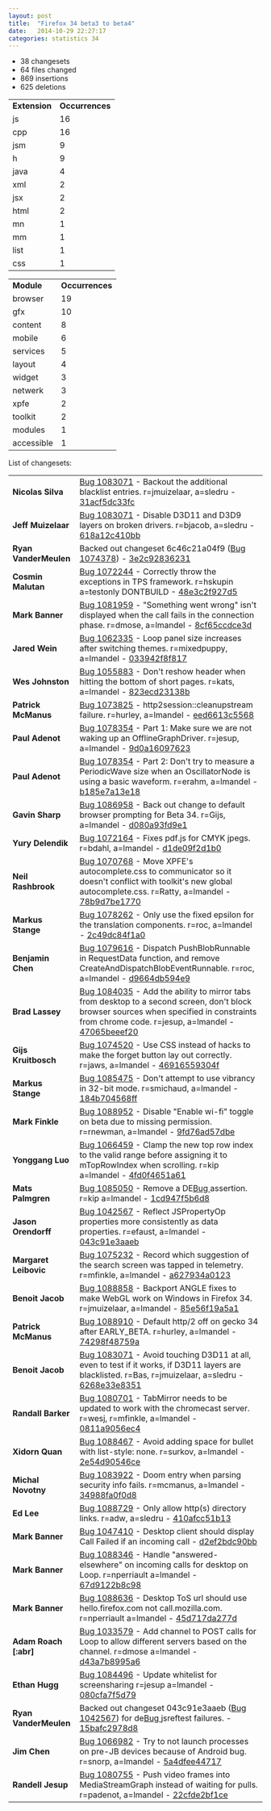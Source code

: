 ```yaml
---
layout: post
title:  "Firefox 34 beta3 to beta4"
date:   2014-10-29 22:27:17
categories: statistics 34
---
```


<p>
<ul>
<li>38 changesets</li>
<li>64 files changed</li>
<li>869 insertions</li>
<li>625 deletions</li>
</ul>
</p>
<p>
<table><tr><td><strong>Extension</strong></td><td><strong>Occurrences</strong></td></tr>
<tr><td>js</td><td>16</td></tr>
<tr><td>cpp</td><td>16</td></tr>
<tr><td>jsm</td><td>9</td></tr>
<tr><td>h</td><td>9</td></tr>
<tr><td>java</td><td>4</td></tr>
<tr><td>xml</td><td>2</td></tr>
<tr><td>jsx</td><td>2</td></tr>
<tr><td>html</td><td>2</td></tr>
<tr><td>mn</td><td>1</td></tr>
<tr><td>mm</td><td>1</td></tr>
<tr><td>list</td><td>1</td></tr>
<tr><td>css</td><td>1</td></tr>
</table>
</p>
<p>
<table><tr><td><strong>Module</strong></td><td><strong>Occurrences</strong></td></tr>
<tr><td>browser</td><td>19</td></tr>
<tr><td>gfx</td><td>10</td></tr>
<tr><td>content</td><td>8</td></tr>
<tr><td>mobile</td><td>6</td></tr>
<tr><td>services</td><td>5</td></tr>
<tr><td>layout</td><td>4</td></tr>
<tr><td>widget</td><td>3</td></tr>
<tr><td>netwerk</td><td>3</td></tr>
<tr><td>xpfe</td><td>2</td></tr>
<tr><td>toolkit</td><td>2</td></tr>
<tr><td>modules</td><td>1</td></tr>
<tr><td>accessible</td><td>1</td></tr>
</table>
</p>
<p>List of changesets:
<table>
<tr><td><strong>Nicolas Silva</strong></td><td><a href="http://bugzilla.mozilla.org/1083071">Bug 1083071</a> - Backout the additional blacklist entries. r=jmuizelaar, a=sledru - <a href="https://hg.mozilla.org/releases/mozilla-beta/rev/31acf5dc33fc">31acf5dc33fc</a></td></tr>
<tr><td><strong>Jeff Muizelaar</strong></td><td><a href="http://bugzilla.mozilla.org/1083071">Bug 1083071</a> - Disable D3D11 and D3D9 layers on broken drivers. r=bjacob, a=sledru - <a href="https://hg.mozilla.org/releases/mozilla-beta/rev/618a12c410bb">618a12c410bb</a></td></tr>
<tr><td><strong>Ryan VanderMeulen</strong></td><td>Backed out changeset 6c46c21a04f9 (<a href="http://bugzilla.mozilla.org/1074378">Bug 1074378</a>) - <a href="https://hg.mozilla.org/releases/mozilla-beta/rev/3e2c92836231">3e2c92836231</a></td></tr>
<tr><td><strong>Cosmin Malutan</strong></td><td><a href="http://bugzilla.mozilla.org/1072244">Bug 1072244</a> - Correctly throw the exceptions in TPS framework. r=hskupin a=testonly DONTBUILD - <a href="https://hg.mozilla.org/releases/mozilla-beta/rev/48e3c2f927d5">48e3c2f927d5</a></td></tr>
<tr><td><strong>Mark Banner</strong></td><td><a href="http://bugzilla.mozilla.org/1081959">Bug 1081959</a> - "Something went wrong" isn't displayed when the call fails in the connection phase. r=dmose, a=lmandel - <a href="https://hg.mozilla.org/releases/mozilla-beta/rev/8cf65ccdce3d">8cf65ccdce3d</a></td></tr>
<tr><td><strong>Jared Wein</strong></td><td><a href="http://bugzilla.mozilla.org/1062335">Bug 1062335</a> - Loop panel size increases after switching themes. r=mixedpuppy, a=lmandel - <a href="https://hg.mozilla.org/releases/mozilla-beta/rev/033942f8f817">033942f8f817</a></td></tr>
<tr><td><strong>Wes Johnston</strong></td><td><a href="http://bugzilla.mozilla.org/1055883">Bug 1055883</a> - Don't reshow header when hitting the bottom of short pages. r=kats, a=lmandel - <a href="https://hg.mozilla.org/releases/mozilla-beta/rev/823ecd23138b">823ecd23138b</a></td></tr>
<tr><td><strong>Patrick McManus</strong></td><td><a href="http://bugzilla.mozilla.org/1073825">Bug 1073825</a> - http2session::cleanupstream failure. r=hurley, a=lmandel - <a href="https://hg.mozilla.org/releases/mozilla-beta/rev/eed6613c5568">eed6613c5568</a></td></tr>
<tr><td><strong>Paul Adenot</strong></td><td><a href="http://bugzilla.mozilla.org/1078354">Bug 1078354</a> - Part 1: Make sure we are not waking up an OfflineGraphDriver. r=jesup, a=lmandel - <a href="https://hg.mozilla.org/releases/mozilla-beta/rev/9d0a16097623">9d0a16097623</a></td></tr>
<tr><td><strong>Paul Adenot</strong></td><td><a href="http://bugzilla.mozilla.org/1078354">Bug 1078354</a> - Part 2: Don't try to measure a PeriodicWave size when an OscillatorNode is using a basic waveform. r=erahm, a=lmandel - <a href="https://hg.mozilla.org/releases/mozilla-beta/rev/b185e7a13e18">b185e7a13e18</a></td></tr>
<tr><td><strong>Gavin Sharp</strong></td><td><a href="http://bugzilla.mozilla.org/1086958">Bug 1086958</a> - Back out change to default browser prompting for Beta 34. r=Gijs, a=lmandel - <a href="https://hg.mozilla.org/releases/mozilla-beta/rev/d080a93fd9e1">d080a93fd9e1</a></td></tr>
<tr><td><strong>Yury Delendik</strong></td><td><a href="http://bugzilla.mozilla.org/1072164">Bug 1072164</a> - Fixes pdf.js for CMYK jpegs. r=bdahl, a=lmandel - <a href="https://hg.mozilla.org/releases/mozilla-beta/rev/d1de09f2d1b0">d1de09f2d1b0</a></td></tr>
<tr><td><strong>Neil Rashbrook</strong></td><td><a href="http://bugzilla.mozilla.org/1070768">Bug 1070768</a> - Move XPFE's autocomplete.css to communicator so it doesn't conflict with toolkit's new global autocomplete.css. r=Ratty, a=lmandel - <a href="https://hg.mozilla.org/releases/mozilla-beta/rev/78b9d7be1770">78b9d7be1770</a></td></tr>
<tr><td><strong>Markus Stange</strong></td><td><a href="http://bugzilla.mozilla.org/1078262">Bug 1078262</a> - Only use the fixed epsilon for the translation components. r=roc, a=lmandel - <a href="https://hg.mozilla.org/releases/mozilla-beta/rev/2c49dc84f1a0">2c49dc84f1a0</a></td></tr>
<tr><td><strong>Benjamin Chen</strong></td><td><a href="http://bugzilla.mozilla.org/1079616">Bug 1079616</a> - Dispatch PushBlobRunnable in RequestData function, and remove CreateAndDispatchBlobEventRunnable. r=roc, a=lmandel - <a href="https://hg.mozilla.org/releases/mozilla-beta/rev/d9664db594e9">d9664db594e9</a></td></tr>
<tr><td><strong>Brad Lassey</strong></td><td><a href="http://bugzilla.mozilla.org/1084035">Bug 1084035</a> - Add the ability to mirror tabs  from desktop to a second screen, don't block browser sources when specified in constraints from chrome code. r=jesup, a=lmandel - <a href="https://hg.mozilla.org/releases/mozilla-beta/rev/47065beeef20">47065beeef20</a></td></tr>
<tr><td><strong>Gijs Kruitbosch</strong></td><td><a href="http://bugzilla.mozilla.org/1074520">Bug 1074520</a> - Use CSS instead of hacks to make the forget button lay out correctly. r=jaws, a=lmandel - <a href="https://hg.mozilla.org/releases/mozilla-beta/rev/46916559304f">46916559304f</a></td></tr>
<tr><td><strong>Markus Stange</strong></td><td><a href="http://bugzilla.mozilla.org/1085475">Bug 1085475</a> - Don't attempt to use vibrancy in 32-bit mode. r=smichaud, a=lmandel - <a href="https://hg.mozilla.org/releases/mozilla-beta/rev/184b704568ff">184b704568ff</a></td></tr>
<tr><td><strong>Mark Finkle</strong></td><td><a href="http://bugzilla.mozilla.org/1088952">Bug 1088952</a> - Disable "Enable wi-fi" toggle on beta due to missing permission. r=rnewman, a=lmandel - <a href="https://hg.mozilla.org/releases/mozilla-beta/rev/9fd76ad57dbe">9fd76ad57dbe</a></td></tr>
<tr><td><strong>Yonggang Luo</strong></td><td><a href="http://bugzilla.mozilla.org/1066459">Bug 1066459</a> - Clamp the new top row index to the valid range before assigning it to mTopRowIndex when scrolling.  r=kip a=lmandel - <a href="https://hg.mozilla.org/releases/mozilla-beta/rev/4fd0f4651a61">4fd0f4651a61</a></td></tr>
<tr><td><strong>Mats Palmgren</strong></td><td><a href="http://bugzilla.mozilla.org/1085050">Bug 1085050</a> - Remove a DE<a href="http://bugzilla.mozilla.org/">Bug </a>assertion.  r=kip a=lmandel - <a href="https://hg.mozilla.org/releases/mozilla-beta/rev/1cd947f5b6d8">1cd947f5b6d8</a></td></tr>
<tr><td><strong>Jason Orendorff</strong></td><td><a href="http://bugzilla.mozilla.org/1042567">Bug 1042567</a> - Reflect JSPropertyOp properties more consistently as data properties. r=efaust, a=lmandel - <a href="https://hg.mozilla.org/releases/mozilla-beta/rev/043c91e3aaeb">043c91e3aaeb</a></td></tr>
<tr><td><strong>Margaret Leibovic</strong></td><td><a href="http://bugzilla.mozilla.org/1075232">Bug 1075232</a> - Record which suggestion of the search screen was tapped in telemetry. r=mfinkle, a=lmandel - <a href="https://hg.mozilla.org/releases/mozilla-beta/rev/a627934a0123">a627934a0123</a></td></tr>
<tr><td><strong>Benoit Jacob</strong></td><td><a href="http://bugzilla.mozilla.org/1088858">Bug 1088858</a> - Backport ANGLE fixes to make WebGL work on Windows in Firefox 34. r=jmuizelaar, a=lmandel - <a href="https://hg.mozilla.org/releases/mozilla-beta/rev/85e56f19a5a1">85e56f19a5a1</a></td></tr>
<tr><td><strong>Patrick McManus</strong></td><td><a href="http://bugzilla.mozilla.org/1088910">Bug 1088910</a> - Default http/2 off on gecko 34 after EARLY_BETA. r=hurley, a=lmandel - <a href="https://hg.mozilla.org/releases/mozilla-beta/rev/74298f48759a">74298f48759a</a></td></tr>
<tr><td><strong>Benoit Jacob</strong></td><td><a href="http://bugzilla.mozilla.org/1083071">Bug 1083071</a> - Avoid touching D3D11 at all, even to test if it works, if D3D11 layers are blacklisted. r=Bas, r=jmuizelaar, a=sledru - <a href="https://hg.mozilla.org/releases/mozilla-beta/rev/6268e33e8351">6268e33e8351</a></td></tr>
<tr><td><strong>Randall Barker</strong></td><td><a href="http://bugzilla.mozilla.org/1080701">Bug 1080701</a> - TabMirror needs to be updated to work with the chromecast server. r=wesj, r=mfinkle, a=lmandel - <a href="https://hg.mozilla.org/releases/mozilla-beta/rev/0811a9056ec4">0811a9056ec4</a></td></tr>
<tr><td><strong>Xidorn Quan</strong></td><td><a href="http://bugzilla.mozilla.org/1088467">Bug 1088467</a> - Avoid adding space for bullet with list-style: none. r=surkov, a=lmandel - <a href="https://hg.mozilla.org/releases/mozilla-beta/rev/2e54d90546ce">2e54d90546ce</a></td></tr>
<tr><td><strong>Michal Novotny</strong></td><td><a href="http://bugzilla.mozilla.org/1083922">Bug 1083922</a> - Doom entry when parsing security info fails. r=mcmanus, a=lmandel - <a href="https://hg.mozilla.org/releases/mozilla-beta/rev/34988fa0f0d8">34988fa0f0d8</a></td></tr>
<tr><td><strong>Ed Lee</strong></td><td><a href="http://bugzilla.mozilla.org/1088729">Bug 1088729</a> - Only allow http(s) directory links. r=adw, a=sledru - <a href="https://hg.mozilla.org/releases/mozilla-beta/rev/410afcc51b13">410afcc51b13</a></td></tr>
<tr><td><strong>Mark Banner</strong></td><td><a href="http://bugzilla.mozilla.org/1047410">Bug 1047410</a> - Desktop client should display Call Failed if an incoming call - <a href="https://hg.mozilla.org/releases/mozilla-beta/rev/d2ef2bdc90bb">d2ef2bdc90bb</a></td></tr>
<tr><td><strong>Mark Banner</strong></td><td><a href="http://bugzilla.mozilla.org/1088346">Bug 1088346</a> - Handle "answered-elsewhere" on incoming calls for desktop on Loop. r=nperriault a=lmandel - <a href="https://hg.mozilla.org/releases/mozilla-beta/rev/67d9122b8c98">67d9122b8c98</a></td></tr>
<tr><td><strong>Mark Banner</strong></td><td><a href="http://bugzilla.mozilla.org/1088636">Bug 1088636</a> - Desktop ToS url should use hello.firefox.com not call.mozilla.com. r=nperriault a=lmandel - <a href="https://hg.mozilla.org/releases/mozilla-beta/rev/45d717da277d">45d717da277d</a></td></tr>
<tr><td><strong>Adam Roach [:abr]</strong></td><td><a href="http://bugzilla.mozilla.org/1033579">Bug 1033579</a> - Add channel to POST calls for Loop to allow different servers based on the channel. r=dmose a=lmandel - <a href="https://hg.mozilla.org/releases/mozilla-beta/rev/d43a7b8995a6">d43a7b8995a6</a></td></tr>
<tr><td><strong>Ethan Hugg</strong></td><td><a href="http://bugzilla.mozilla.org/1084496">Bug 1084496</a> - Update whitelist for screensharing r=jesup a=lmandel - <a href="https://hg.mozilla.org/releases/mozilla-beta/rev/080cfa7f5d79">080cfa7f5d79</a></td></tr>
<tr><td><strong>Ryan VanderMeulen</strong></td><td>Backed out changeset 043c91e3aaeb (<a href="http://bugzilla.mozilla.org/1042567">Bug 1042567</a>) for de<a href="http://bugzilla.mozilla.org/">Bug </a>jsreftest failures. - <a href="https://hg.mozilla.org/releases/mozilla-beta/rev/15bafc2978d8">15bafc2978d8</a></td></tr>
<tr><td><strong>Jim Chen</strong></td><td><a href="http://bugzilla.mozilla.org/1066982">Bug 1066982</a> - Try to not launch processes on pre-JB devices because of Android bug. r=snorp, a=lmandel - <a href="https://hg.mozilla.org/releases/mozilla-beta/rev/5a4dfee44717">5a4dfee44717</a></td></tr>
<tr><td><strong>Randell Jesup</strong></td><td><a href="http://bugzilla.mozilla.org/1080755">Bug 1080755</a> - Push video frames into MediaStreamGraph instead of waiting for pulls. r=padenot, a=lmandel - <a href="https://hg.mozilla.org/releases/mozilla-beta/rev/22cfde2bf1ce">22cfde2bf1ce</a></td></tr>
</table>
</p>
